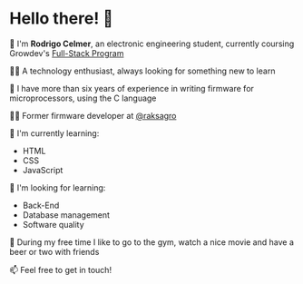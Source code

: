 # Hello there! 🙂

👋 I'm <strong>Rodrigo Celmer</strong>, an electronic engineering student, currently coursing Growdev's [Full-Stack Program](https://www.growdev.com.br/starter-2)

👨‍🎓 A technology enthusiast, always looking for something new to learn 

🤖 I have more than six years of experience in writing firmware for microprocessors, using the C language

👨‍💼 Former firmware developer at [@raksagro](https://raks.com.br/)

🌱 I'm currently learning:
  - HTML
  - CSS
  - JavaScript

🔭 I'm looking for learning:
  - Back-End
  - Database management
  - Software quality

🍺 During my free time I like to go to the gym, watch a nice movie and have a beer or two with friends

📫 Feel free to get in touch!
